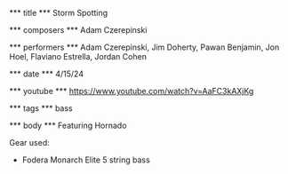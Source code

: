 *** title ***
Storm Spotting

*** composers ***
Adam Czerepinski

*** performers ***
Adam Czerepinski, Jim Doherty, Pawan Benjamin, Jon Hoel, Flaviano Estrella, Jordan Cohen

*** date ***
4/15/24

*** youtube ***
https://www.youtube.com/watch?v=AaFC3kAXjKg

*** tags ***
bass

*** body ***
Featuring Hornado

Gear used:

- Fodera Monarch Elite 5 string bass
